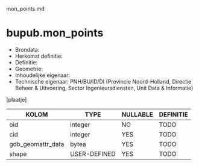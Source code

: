 mon_points.md

# bupub.mon_points


* Brondata: 
* Herkomst definitie: 
* Definitie: 
* Geometrie: 
* Inhoudelijke eigenaar: 
* Technische eigenaar: PNH/BU/ID/DI (Provincie Noord-Holland, Directie Beheer & Uitvoering, Sector Ingenieursdiensten, Unit Data & Informatie)

[plaatje]


|KOLOM                            |TYPE                       |NULLABLE|DEFINITIE|
|------                           |----                       |-----   |-----    |
|oid                              |integer                    |NO      |TODO|
|cid                              |integer                    |YES     |TODO|
|gdb_geomattr_data                |bytea                      |YES     |TODO|
|shape                            |USER-DEFINED               |YES     |TODO|
